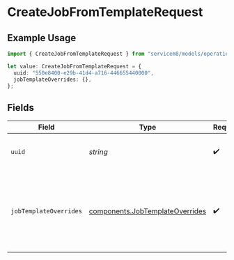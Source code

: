# CreateJobFromTemplateRequest

## Example Usage

```typescript
import { CreateJobFromTemplateRequest } from "servicem8/models/operations";

let value: CreateJobFromTemplateRequest = {
  uuid: "550e8400-e29b-41d4-a716-446655440000",
  jobTemplateOverrides: {},
};
```

## Fields

| Field                                                                              | Type                                                                               | Required                                                                           | Description                                                                        | Example                                                                            |
| ---------------------------------------------------------------------------------- | ---------------------------------------------------------------------------------- | ---------------------------------------------------------------------------------- | ---------------------------------------------------------------------------------- | ---------------------------------------------------------------------------------- |
| `uuid`                                                                             | *string*                                                                           | :heavy_check_mark:                                                                 | UUID of the job template to clone from                                             | 550e8400-e29b-41d4-a716-446655440000                                               |
| `jobTemplateOverrides`                                                             | [components.JobTemplateOverrides](../../models/components/jobtemplateoverrides.md) | :heavy_check_mark:                                                                 | Field overrides for the new job (send an empty object to use template defaults)    |                                                                                    |